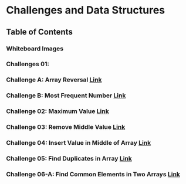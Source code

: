 # Challenges and Data Structures

## Table of Contents

### Whiteboard Images

### Challenges 01:
### Challenge A: Array Reversal  [Link](https://github.com/Moayadhamdan/challenges-and-data-structures/blob/main/whiteboard-challenges/assets/Array%20Reversal.PNG)
### Challenge B: Most Frequent Number  [Link](https://github.com/Moayadhamdan/challenges-and-data-structures/blob/main/whiteboard-challenges/assets/Most%20Frequent%20Number.PNG)

### Challenge 02: Maximum Value  [Link](https://github.com/Moayadhamdan/challenges-and-data-structures/blob/main/whiteboard-challenges/assets/Maximum%20Value.PNG)

### Challenge 03: Remove Middle Value  [Link](https://github.com/Moayadhamdan/challenges-and-data-structures/blob/main/whiteboard-challenges/assets/Remove%20Middle%20Value%20from%20Array.PNG)

### Challenge 04: Insert Value in Middle of Array  [Link](https://github.com/Moayadhamdan/challenges-and-data-structures/blob/main/whiteboard-challenges/assets/Insert%20Value%20in%20Middle%20of%20Array.PNG)

### Challenge 05: Find Duplicates in Array  [Link](https://github.com/Moayadhamdan/challenges-and-data-structures/blob/main/Challenges/Find-Duplicates/Find-Duplicates/README.md)

### Challenge 06-A: Find Common Elements in Two Arrays  [Link](https://github.com/Moayadhamdan/challenges-and-data-structures/blob/main/Challenges/Common-Elements/Common-Elements/README.md)



